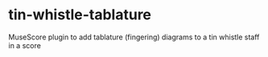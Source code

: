 # tin-whistle-tablature
MuseScore plugin to add tablature (fingering) diagrams to a tin whistle staff in a score
